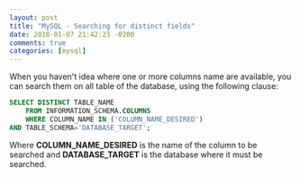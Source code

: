 ```yaml
---
layout: post
title: "MySQL - Searching for distinct fields"
date: 2018-01-07 21:42:23 -0200
comments: true
categories: [mysql]
---
```


When you haven't idea where one or more columns name are available, you can search them on all table of the database, using <!--more--> the following clause:


```sql
SELECT DISTINCT TABLE_NAME 
    FROM INFORMATION_SCHEMA.COLUMNS
    WHERE COLUMN_NAME IN ('COLUMN_NAME_DESIRED')
AND TABLE_SCHEMA='DATABASE_TARGET';
```

Where **COLUMN_NAME_DESIRED** is the name of the column to be searched and **DATABASE_TARGET** is the database where it must be searched.
